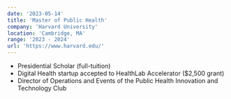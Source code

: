 ```yaml
---
date: '2023-05-14'
title: 'Master of Public Health'
company: 'Harvard University'
location: 'Cambridge, MA'
range: '2023 - 2024'
url: 'https://www.harvard.edu/'
---
```


- Presidential Scholar (full-tuition)
- Digital Health startup accepted to HealthLab Accelerator ($2,500 grant)
- Director of Operations and Events of the Public Health Innovation and Technology Club
